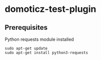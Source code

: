 # domoticz-test-plugin

## Prerequisites
Python requests module installed
```
sudo apt-get update
sudo apt-get install python3-requests
```
